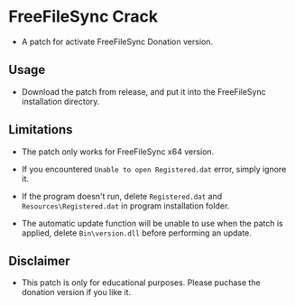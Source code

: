 # FreeFileSync Crack

* A patch for activate FreeFileSync Donation version.

## Usage

* Download the patch from release, and put it into the FreeFileSync installation directory.

## Limitations

* The patch only works for FreeFileSync x64 version.

* If you encountered `Unable to open Registered.dat` error, simply ignore it.

* If the program doesn't run, delete `Registered.dat` and `Resources\Registered.dat` in program installation folder.

* The automatic update function will be unable to use when the patch is applied, delete `Bin\version.dll` before performing an update.

## Disclaimer

* This patch is only for educational purposes. Please puchase the donation version if you like it.
